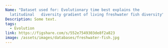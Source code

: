 ```yaml
---
Name: "Dataset used for: Evolutionary time best explains the
  latitudinal   diversity gradient of living freshwater fish diversity"
Description: Some text.
tags:
  - Evolution
link: https://figshare.com/s/552e7549303de8f2a823
image: /assets/images/databases/freshwater-fish.jpg
---
```

